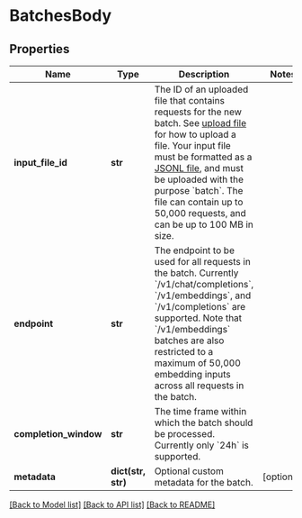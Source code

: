 # BatchesBody

## Properties
Name | Type | Description | Notes
------------ | ------------- | ------------- | -------------
**input_file_id** | **str** | The ID of an uploaded file that contains requests for the new batch.  See [upload file](/docs/api-reference/files/create) for how to upload a file.  Your input file must be formatted as a [JSONL file](/docs/api-reference/batch/requestInput), and must be uploaded with the purpose &#x60;batch&#x60;. The file can contain up to 50,000 requests, and can be up to 100 MB in size.  | 
**endpoint** | **str** | The endpoint to be used for all requests in the batch. Currently &#x60;/v1/chat/completions&#x60;, &#x60;/v1/embeddings&#x60;, and &#x60;/v1/completions&#x60; are supported. Note that &#x60;/v1/embeddings&#x60; batches are also restricted to a maximum of 50,000 embedding inputs across all requests in the batch. | 
**completion_window** | **str** | The time frame within which the batch should be processed. Currently only &#x60;24h&#x60; is supported. | 
**metadata** | **dict(str, str)** | Optional custom metadata for the batch. | [optional] 

[[Back to Model list]](../README.md#documentation-for-models) [[Back to API list]](../README.md#documentation-for-api-endpoints) [[Back to README]](../README.md)

